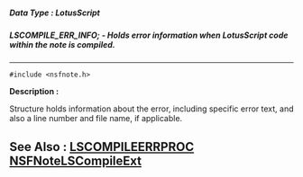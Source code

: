 ##### Data Type : LotusScript
##### LSCOMPILE_ERR_INFO; - Holds error information when LotusScript code within the note is compiled.
---
```
#include <nsfnote.h>
```
**Description :**

Structure holds information about the error, including specific error text, and 
also a line number and file name, if applicable.

**See Also :**
[LSCOMPILEERRPROC](/domino-c-api-docs/reference/Data/LSCOMPILEERRPROC)
[NSFNoteLSCompileExt](/domino-c-api-docs/reference/Func/NSFNoteLSCompileExt)
---
